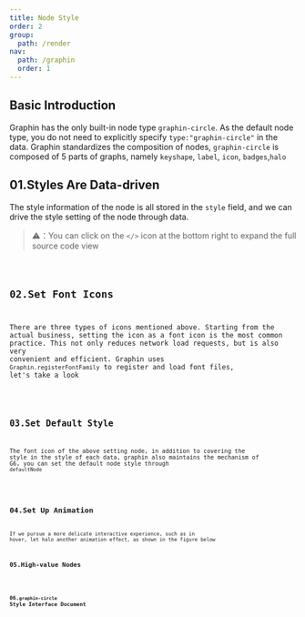 ```yaml
---
title: Node Style
order: 2
group:
  path: /render
nav:
  path: /graphin
  order: 1
---
```


## Basic Introduction

Graphin has the only built-in node type `graphin-circle`. As the default node type, you do not need to explicitly specify `type:"graphin-circle"` in the data. Graphin standardizes the composition of nodes, `graphin-circle` is composed of 5 parts of graphs, namely `keyshape`, `label`, `icon`, `badges`,`halo`

## 01.Styles Are Data-driven

The style information of the node is all stored in the `style` field, and we can drive the style setting of the node through data.

> ⚠️：You can click on the `</>` icon at the bottom right to expand the full source code view

<code src='./demos/node.tsx'>

## 02.Set Font Icons

There are three types of icons mentioned above. Starting from the actual business, setting the icon as a font icon is the most common practice. This not only reduces network load requests, but is also very convenient and efficient.
Graphin uses `Graphin.registerFontFamily` to register and load font files, let's take a look

<code src='./demos/node-icon.tsx'>

## 03.Set Default Style

The font icon of the above setting node, in addition to covering the style in the style of each data, graphin also maintains the mechanism of G6, you can set the default node style through `defaultNode`

<code src='./demos/node-default.tsx'>

## 04.Set Up Animation

If we pursue a more delicate interactive experience, such as in hover, let halo another animation effect, as shown in the figure below
<code src='./demos/node-animate.tsx'>

## 05.High-value Nodes

<code src='./demos/node-beauty.tsx'>

## 06.`graphin-circle` Style Interface Document

<API  src='../../interface/node-style.ts' >
